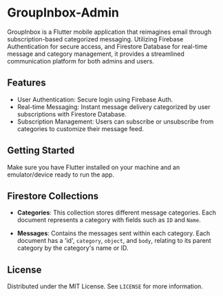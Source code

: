 # GroupInbox-Admin

GroupInbox is a Flutter mobile application that reimagines email through subscription-based categorized messaging. Utilizing Firebase Authentication for secure access, and Firestore Database for real-time message and category management, it provides a streamlined communication platform for both admins and users.

## Features

- User Authentication: Secure login using Firebase Auth.
- Real-time Messaging: Instant message delivery categorized by user subscriptions with Firestore Database.
- Subscription Management: Users can subscribe or unsubscribe from categories to customize their message feed.

## Getting Started

Make sure you have Flutter installed on your machine and an emulator/device ready to run the app.

## Firestore Collections

- **Categories**: This collection stores different message categories. Each document represents a category with fields such as `ID` and `Name`.

- **Messages**: Contains the messages sent within each category. Each document has a 'id', `category`, `object`, and `body`, relating to its parent category by the category's name or ID.

## License

Distributed under the MIT License. See `LICENSE` for more information.

